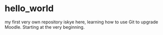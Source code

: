 # hello_world
my first very own repository
iskye here, learning how to use Git to upgrade Moodle. Starting at the very beginning.
